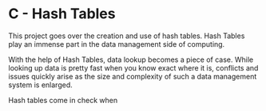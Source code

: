 # C - Hash Tables
This project goes over the creation and use of hash tables. Hash Tables play an immense part in the data management side of computing.

With the help of Hash Tables, data lookup becomes a piece of case. While looking up data is pretty fast when you know exact where it is, conflicts and issues quickly arise as the size and complexity of such a data management system is enlarged.

Hash tables come in check when
